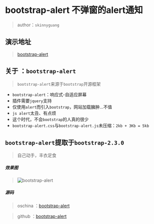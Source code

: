 # bootstrap-alert 不弹窗的alert通知

> author：`skinnyguang`

## 演示地址

> <a href="#" title="bootstrap-alert" target="_blank">bootstrap-alert</a>

## 关于 ：`bootstrap-alert`

> `bootstrap-alert`来源于`bootstrap`开源框架

- `bootstrap-alert`：响应式-自适应屏幕
- 插件需要`jquery`支持
- 仅使用`alert`而引入`bootstrap`，网站加载臃肿...不值
- `js alert`太丑、有点烦
- 这个时代，不会`bootstrap`的人真的很少
- `bootstrap-alert.css`与`bootstrap-alert.js`未压缩：`2kb + 3Kb = 5kb`

## `bootstrap-alert`提取于`bootstrap-2.3.0`

> 自己动手，丰衣足食

##### 效果图

> ![bootstrap-alert](http://phpcollege.oss-cn-beijing.aliyuncs.com/article-image/2016-12-23/bootstrap-alert1.jpg)

##### 源码

> oschina ：<a href="https://gitee.com/ikaiguang/bootstrap-alert" title="bootstrap-alert" target="_blank">bootstrap-alert</a>

> github ：<a href="https://github.com/ikaiguang/bootstrap-alert" title="bootstrap-alert" target="_blank">bootstrap-alert</a>

